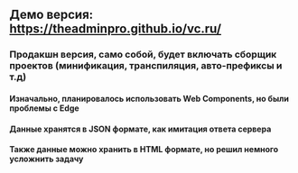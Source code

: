## Демо версия: https://theadminpro.github.io/vc.ru/
### Продакшн версия, само собой, будет включать сборщик проектов (минификация, транспиляция, авто-префиксы и т.д)
#### Изначально, планировалось использовать Web Components, но были проблемы с Edge
#### Данные хранятся в JSON формате, как имитация ответа сервера
#### Также данные можно хранить в HTML формате, но решил немного усложнить задачу
